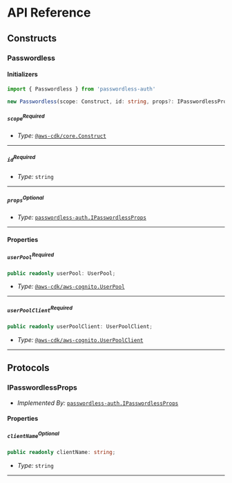 # API Reference <a name="API Reference"></a>

## Constructs <a name="Constructs"></a>

### Passwordless <a name="passwordless-auth.Passwordless"></a>

#### Initializers <a name="passwordless-auth.Passwordless.Initializer"></a>

```typescript
import { Passwordless } from 'passwordless-auth'

new Passwordless(scope: Construct, id: string, props?: IPasswordlessProps)
```

##### `scope`<sup>Required</sup> <a name="passwordless-auth.Passwordless.parameter.scope"></a>

- *Type:* [`@aws-cdk/core.Construct`](#@aws-cdk/core.Construct)

---

##### `id`<sup>Required</sup> <a name="passwordless-auth.Passwordless.parameter.id"></a>

- *Type:* `string`

---

##### `props`<sup>Optional</sup> <a name="passwordless-auth.Passwordless.parameter.props"></a>

- *Type:* [`passwordless-auth.IPasswordlessProps`](#passwordless-auth.IPasswordlessProps)

---



#### Properties <a name="Properties"></a>

##### `userPool`<sup>Required</sup> <a name="passwordless-auth.Passwordless.property.userPool"></a>

```typescript
public readonly userPool: UserPool;
```

- *Type:* [`@aws-cdk/aws-cognito.UserPool`](#@aws-cdk/aws-cognito.UserPool)

---

##### `userPoolClient`<sup>Required</sup> <a name="passwordless-auth.Passwordless.property.userPoolClient"></a>

```typescript
public readonly userPoolClient: UserPoolClient;
```

- *Type:* [`@aws-cdk/aws-cognito.UserPoolClient`](#@aws-cdk/aws-cognito.UserPoolClient)

---




## Protocols <a name="Protocols"></a>

### IPasswordlessProps <a name="passwordless-auth.IPasswordlessProps"></a>

- *Implemented By:* [`passwordless-auth.IPasswordlessProps`](#passwordless-auth.IPasswordlessProps)


#### Properties <a name="Properties"></a>

##### `clientName`<sup>Optional</sup> <a name="passwordless-auth.IPasswordlessProps.property.clientName"></a>

```typescript
public readonly clientName: string;
```

- *Type:* `string`

---

